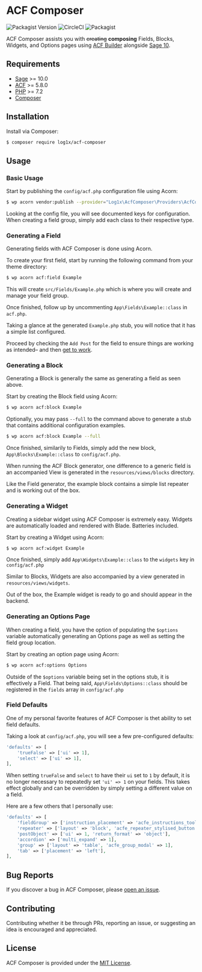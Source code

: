 # ACF Composer

![Packagist Version](https://img.shields.io/packagist/v/log1x/acf-composer.svg?style=flat-square)
![CircleCI](https://img.shields.io/circleci/build/gh/Log1x/acf-composer.svg?style=flat-square)
![Packagist](https://img.shields.io/packagist/dt/log1x/acf-composer.svg?style=flat-square)

ACF Composer assists you with ~~creating~~ **composing** Fields, Blocks, Widgets, and Options pages using [ACF Builder](https://github.com/stoutlogic/acf-builder) alongside [Sage 10](https://github.com/roots/sage).

## Requirements

- [Sage](https://github.com/roots/sage) >= 10.0
- [ACF](https://www.advancedcustomfields.com/) >= 5.8.0
- [PHP](https://secure.php.net/manual/en/install.php) >= 7.2
- [Composer](https://getcomposer.org/download/)

## Installation

Install via Composer:

```bash
$ composer require log1x/acf-composer
```

## Usage

### Basic Usage

Start by publishing the `config/acf.php` configuration file using Acorn:

```bash
$ wp acorn vendor:publish --provider="Log1x\AcfComposer\Providers\AcfComposerServiceProvider"
```

Looking at the config file, you will see documented keys for configuration. When creating a field group, simply add each class to their respective type.

### Generating a Field

Generating fields with ACF Composer is done using Acorn.

To create your first field, start by running the following command from your theme directory:

```bash
$ wp acorn acf:field Example
```

This will create `src/Fields/Example.php` which is where you will create and manage your field group.

Once finished, follow up by uncommenting `App\Fields\Example::class` in `acf.php`.

Taking a glance at the generated `Example.php` stub, you will notice that it has a simple list configured.

Proceed by checking the `Add Post` for the field to ensure things are working as intended– and then [get to work](https://github.com/Log1x/acf-builder-cheatsheet).

### Generating a Block

Generating a Block is generally the same as generating a field as seen above.

Start by creating the Block field using Acorn:

```bash
$ wp acorn acf:block Example
```

Optionally, you may pass `--full` to the command above to generate a stub that contains additional configuration examples.

```bash
$ wp acorn acf:block Example --full
```

Once finished, similarily to Fields, simply add the new block, `App\Blocks\Example::class` to `config/acf.php`.

When running the ACF Block generator, one difference to a generic field is an accompanied View is generated in the `resources/views/blocks` directory.

Like the Field generator, the example block contains a simple list repeater and is working out of the box.

### Generating a Widget

Creating a sidebar widget using ACF Composer is extremely easy. Widgets are automatically loaded and rendered with Blade. Batteries included.

Start by creating a Widget using Acorn:

```bash
$ wp acorn acf:widget Example
```

Once finished, simply add `App\Widgets\Example::class` to the `widgets` key in `config/acf.php`

Similar to Blocks, Widgets are also accompanied by a view generated in `resources/views/widgets`.

Out of the box, the Example widget is ready to go and should appear in the backend.

### Generating an Options Page

When creating a field, you have the option of populating the `$options` variable automatically generating an Options page as well as setting the field group location.

Start by creating an option page using Acorn:

```bash
$ wp acorn acf:options Options
```

Outside of the `$options` variable being set in the options stub, it is effectively a Field. That being said, `App\Fields\Options::class` should be registered in the `fields` array in `config/acf.php`

### Field Defaults

One of my personal favorite features of ACF Composer is thet ability to set field defaults.

Taking a look at `config/acf.php`, you will see a few pre-configured defaults:

```php
'defaults' => [
    'trueFalse' => ['ui' => 1],
    'select' => ['ui' => 1],
],
```

When setting `trueFalse` and `select` to have their `ui` set to `1` by default, it is no longer necessary to repeatedly set `'ui' => 1` on your fields. This takes effect globally and can be overridden by simply setting a different value on a field.

Here are a few others that I personally use:

```php
'defaults' => [
    'fieldGroup' => ['instruction_placement' => 'acfe_instructions_tooltip'],
    'repeater' => ['layout' => 'block', 'acfe_repeater_stylised_button' => 1],
    'postObject' => ['ui' => 1, 'return_format' => 'object'],
    'accordion' => ['multi_expand' => 1],
    'group' => ['layout' => 'table', 'acfe_group_modal' => 1],
    'tab' => ['placement' => 'left'],
],
```

## Bug Reports

If you discover a bug in ACF Composer, please [open an issue](https://github.com/log1x/acf-composer/issues).

## Contributing

Contributing whether it be through PRs, reporting an issue, or suggesting an idea is encouraged and appreciated.

## License

ACF Composer is provided under the [MIT License](https://github.com/log1x/acf-composer/blob/master/LICENSE.md).

